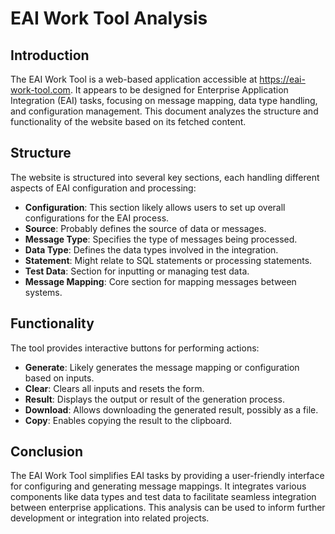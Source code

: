 # EAI Work Tool Analysis

## Introduction
The EAI Work Tool is a web-based application accessible at https://eai-work-tool.com. It appears to be designed for Enterprise Application Integration (EAI) tasks, focusing on message mapping, data type handling, and configuration management. This document analyzes the structure and functionality of the website based on its fetched content.

## Structure
The website is structured into several key sections, each handling different aspects of EAI configuration and processing:

- **Configuration**: This section likely allows users to set up overall configurations for the EAI process.
- **Source**: Probably defines the source of data or messages.
- **Message Type**: Specifies the type of messages being processed.
- **Data Type**: Defines the data types involved in the integration.
- **Statement**: Might relate to SQL statements or processing statements.
- **Test Data**: Section for inputting or managing test data.
- **Message Mapping**: Core section for mapping messages between systems.

## Functionality
The tool provides interactive buttons for performing actions:

- **Generate**: Likely generates the message mapping or configuration based on inputs.
- **Clear**: Clears all inputs and resets the form.
- **Result**: Displays the output or result of the generation process.
- **Download**: Allows downloading the generated result, possibly as a file.
- **Copy**: Enables copying the result to the clipboard.

## Conclusion
The EAI Work Tool simplifies EAI tasks by providing a user-friendly interface for configuring and generating message mappings. It integrates various components like data types and test data to facilitate seamless integration between enterprise applications. This analysis can be used to inform further development or integration into related projects.